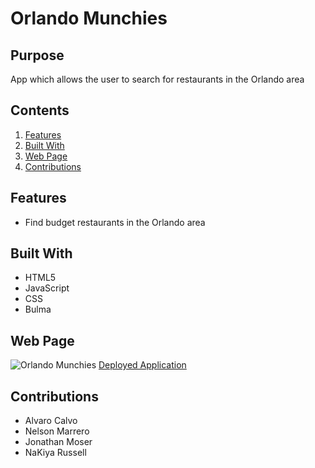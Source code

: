 # Orlando Munchies
## Purpose
App which allows the user to search for restaurants in the Orlando area

## Contents
1. [Features](#features)
2. [Built With](#built-with)
3. [Web Page](#web-page)
4. [Contributions](#contributions)

## Features
* Find budget restaurants in the Orlando area

## Built With
* HTML5
* JavaScript
* CSS
* Bulma

## Web Page
![Orlando Munchies](./assets/img/screenshotreadme.png)
[Deployed Application](insertpageurlhere)

## Contributions
* Alvaro Calvo
* Nelson Marrero
* Jonathan Moser
* NaKiya Russell